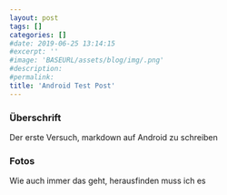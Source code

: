 ```yaml
---
layout: post
tags: []
categories: []
#date: 2019-06-25 13:14:15
#excerpt: ''
#image: 'BASEURL/assets/blog/img/.png'
#description:
#permalink:
title: 'Android Test Post'
---
```


### Überschrift 
Der erste Versuch, markdown auf Android zu schreiben

### Fotos
Wie auch immer das geht, herausfinden muss ich es
